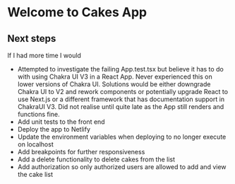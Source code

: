 # Welcome to Cakes App

## Next steps

If I had more time I would

- Attempted to investigate the failing App.test.tsx but believe it has to do with using Chakra UI V3 in a React App. Never experienced this on lower versions of Chakra UI. Solutions would be either downgrade Chakra UI to V2 and rework components or potentially upgrade React to use Next.js or a different framework that has documentation support in ChakraUI V3. Did not realise until quite late as the App still renders and functions fine.
- Add unit tests to the front end
- Deploy the app to Netlify
- Update the environment variables when deploying to no longer execute on localhost
- Add breakpoints for further responsiveness
- Add a delete functionality to delete cakes from the list
- Add authorization so only authorized users are allowed to add and view the cake list
